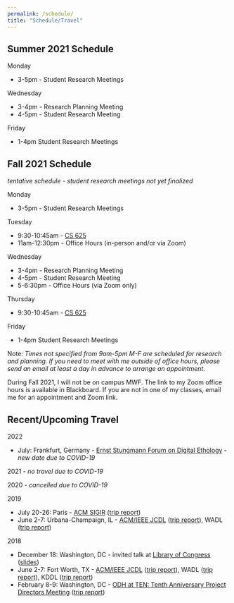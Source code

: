 ```yaml
---
permalink: /schedule/
title: "Schedule/Travel"
---
```


## Summer 2021 Schedule

Monday

* 3-5pm - Student Research Meetings

Wednesday

* 3-4pm - Research Planning Meeting
* 4-5pm - Student Research Meeting

Friday

* 1-4pm Student Research Meetings

## Fall 2021 Schedule

*tentative schedule - student research meetings not yet finalized*

Monday

* 3-5pm - Student Research Meetings

Tuesday

* 9:30-10:45am - [CS 625](https://github.com/odu-cs625-datavis/public/blob/main/fall21/README.md)
* 11am-12:30pm - Office Hours (in-person and/or via Zoom)

Wednesday

* 3-4pm - Research Planning Meeting
* 4-5pm - Student Research Meeting
* 5-6:30pm - Office Hours (via Zoom only)

Thursday

* 9:30-10:45am - [CS 625](https://github.com/odu-cs625-datavis/public/blob/main/fall21/README.md)

Friday

* 1-4pm Student Research Meetings

Note: *Times not specified from 9am-5pm M-F are scheduled for research and planning. If you need to meet with me outside of office hours, please send an email at least a day in advance to arrange an appointment.*

During Fall 2021, I will not be on campus MWF. The link to my Zoom office hours is available in Blackboard.  If you are not in one of my classes, email me for an appointment and Zoom link.


## Recent/Upcoming Travel

2022

* July: Frankfurt, Germany  - [Ernst Stungmann Forum on Digital Ethology](https://www.esforum.de/forums/esf32_Digital_Ethology.html) - *new date due to COVID-19*

2021 - *no travel due to COVID-19*

2020 - *cancelled due to COVID-19*

2019

* July 20-26: Paris - [ACM SIGIR](http://sigir.org/sigir2019/) ([trip report](https://ws-dl.blogspot.com/2019/07/2019-07-30-sigir-2019-in-paris-trip.html))
* June 2-7: Urbana-Champaign, IL - [ACM/IEEE JCDL](http://2019.jcdl.org) ([trip report](https://ws-dl.blogspot.com/2019/06/2019-06-05-joint-conference-on-digital.html)), WADL ([trip report](https://ws-dl.blogspot.com/2019/06/2019-06-20-web-archiving-and-digital.html))

2018

* December 18: Washington, DC - invited talk at [Library of Congress](https://www.loc.gov) ([slides](https://www.slideshare.net/mweigle/wsdls-work-towards-enabling-personal-use-of-web-archives-126145392))
* June 2-7: Fort Worth, TX - [ACM/IEEE JCDL](http://2018.jcdl.org) ([trip report](http://ws-dl.blogspot.com/2018/06/2018-06-08-joint-conference-on-digital_8.html)), WADL ([trip report](http://ws-dl.blogspot.com/2018/06/2018-06-11-web-archive-and-digital.html)), KDDL ([trip report](http://ws-dl.blogspot.com/2018/06/2018-06-11-knowledge-discovery-from.html))
* February 8-9: Washington, DC - [ODH at TEN: Tenth Anniversary Project Directors Meeting](https://www.neh.gov/divisions/odh/grant-news/odh-ten-our-tenth-anniversary-project-directors-meeting) ([trip report](http://ws-dl.blogspot.com/2018/03/2018-03-12-neh-odh-project-directors.html))
